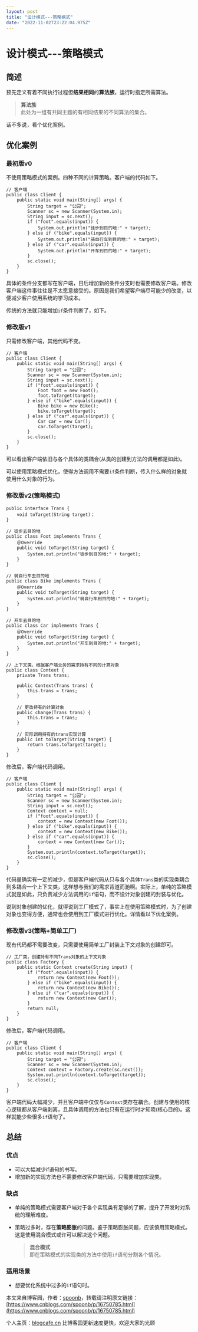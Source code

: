 ```yaml
---
layout: post
title: "设计模式---策略模式"
date: "2022-11-02T23:22:04.975Z"
---
```

设计模式---策略模式
===========

简述
--

预先定义有着不同执行过程但**结果相同**的**算法族**，运行时指定所需算法。

> **算法族**  
> 此处为一组有共同主题的有相同结果的不同算法的集合。

话不多说，看个优化案例。

优化案例
----

### 最初版v0

不使用策略模式的案例。四种不同的计算策略。客户端的代码如下。

    // 客户端
    public class Client {
        public static void main(String[] args) {
            String target = "公园";
            Scanner sc = new Scanner(System.in);
            String input = sc.next();
            if ("foot".equals(input)) {
                System.out.println("徒步到目的地:" + target);
            } else if ("bike".equals(input)) {
                System.out.println("骑自行车到目的地:" + target);
            } else if ("car".equals(input)) {
                System.out.println("开车到目的地:" + target);
            }
            sc.close();
        }
    }
    

具体的条件分支都写在客户端，日后增加新的条件分支时也需要修改客户端。修改客户端这件事往往是不太愿意接受的。原因是我们希望客户端尽可能少的改变，以便减少客户使用系统的学习成本。

传统的方法就只能增加`if`条件判断了，如下。

### 修改版v1

只需修改客户端，其他代码不变。

    // 客户端
    public class Client {
        public static void main(String[] args) {
            String target = "公园";
            Scanner sc = new Scanner(System.in);
            String input = sc.next();
            if ("foot".equals(input)) {
                Foot foot = new Foot();
                foot.toTarget(target);
            } else if ("bike".equals(input)) {
                Bike bike = new Bike();
                bike.toTarget(target);
            } else if ("car".equals(input)) {
                Car car = new Car();
                car.toTarget(target);
            }
            sc.close();
        }
    }
    

可以看出客户端依旧与各个具体的类耦合(从类的创建到方法的调用都是如此)。

可以使用策略模式优化，使得方法调用不需要`if`条件判断，传入什么样的对象就使用什么对象的行为。

### 修改版v2(策略模式)

    public interface Trans {
        void toTarget(String target)；
    }
    
    // 徒步去目的地
    public class Foot implements Trans {
        ＠Override
        public void toTarget(String target) {
            System.out.println("徒步到目的地:" + target);
        }
    }
    
    // 骑自行车去目的地
    public class Bike implements Trans {
        ＠Override
        public void toTarget(String target) {
            System.out.println("骑自行车到目的地:" + target);
        }
    }
    
    // 开车去目的地
    public class Car implements Trans {
        ＠Override
        public void toTarget(String target) {
            System.out.println("开车到目的地:" + target);
        }
    }
    
    // 上下文类，根据客户端业务的需求持有不同的计算对象
    public class Context {
        private Trans trans;
        
        public Context(Trans trans) {
           	this.trans = trans;
        }
        
        // 更改持有的计算对象
        public change(Trans trans) {
            this.trans = trans;
        }
        
        // 实际调用持有的trans实现计算
        public int toTarget(String target) {
            return trans.toTarget(target);
        }
    }
    

修改后，客户端代码调用。

    // 客户端
    public class Client {
        public static void main(String[] args) {
            String target = "公园";
            Scanner sc = new Scanner(System.in);
            String input = sc.next();
            Context context = null;
            if ("foot".equals(input)) {
                context = new Context(new Foot());
            } else if ("bike".equals(input)) {
                context = new Context(new Bike());
            } else if ("car".equals(input)) {
                context = new Context(new Car());
            }
            System.out.println(context.toTarget(target));
            sc.close();
        }
    }
    

代码量确实有一定的减少，但是客户端代码从只与各个具体`Trans`类的实现类耦合到多耦合一个上下文类，这样想与我们的需求背道而驰啊。实际上，单纯的策略模式就是如此，只负责减少方法调用的`if`语句，而不设计对象创建的封装与优化。

说到对象创建的优化，就得说到工厂模式了，事实上在使用策略模式时，为了创建对象也变得方便，通常也会使用到工厂模式进行优化。详情看以下优化案例。

### 修改版v3(策略+简单工厂)

现有代码都不需要改变，只需要使用简单工厂封装上下文对象的创建即可。

    // 工厂类，创建持有不同Trans对象的上下文对象
    public class Factory {
        public static Context create(String input) {
            if ("foot".equals(input)) {
                return new Context(new Foot());
            } else if ("bike".equals(input)) {
                return new Context(new Bike());
            } else if ("car".equals(input)) {
                return new Context(new Car());
            }
            return null;
        }
    }
    

修改后，客户端代码调用。

    // 客户端
    public class Client {
        public static void main(String[] args) {
            String target = "公园";
            Scanner sc = new Scanner(System.in);
            Context context = Factory.create(sc.next());
            System.out.println(context.toTarget(target));
            sc.close();
        }
    }
    

客户端代码大幅减少，并且客户端中仅仅与`Context`类存在耦合。创建与使用的核心逻辑都从客户端剥离，且具体调用的方法也只有在运行时才知晓(核心目的)。这样就能少些很多`if`语句了。

总结
--

### 优点

*   可以大幅减少if语句的书写。
*   增加新的实现方法也不需要修改客户端代码，只需要增加实现类。

### 缺点

*   单纯的策略模式需要客户端对于各个实现类有足够的了解，提升了开发时对系统的理解难度。
    
*   策略过多时，存在**策略膨胀**的问题。鉴于策略膨胀问题，应该慎用策略模式。这是使用混合模式或许可以解决这个问题。
    
    > **混合模式**  
    > 即在策略模式的实现类的方法中使用`if`语句分割各个情况。
    

### 适用场景

*   想要优化系统中过多的`if`语句时。

本文来自博客园，作者：[spoonb](https://www.cnblogs.com/spoonb/)，转载请注明原文链接：[https://www.cnblogs.com/spoonb/p/16750785.html](https://www.cnblogs.com/spoonb/p/16750785.html)

个人主页：[blogcafe.cn](https://blogcafe.cn) 比博客园更新速度更快，欢迎大家的光顾